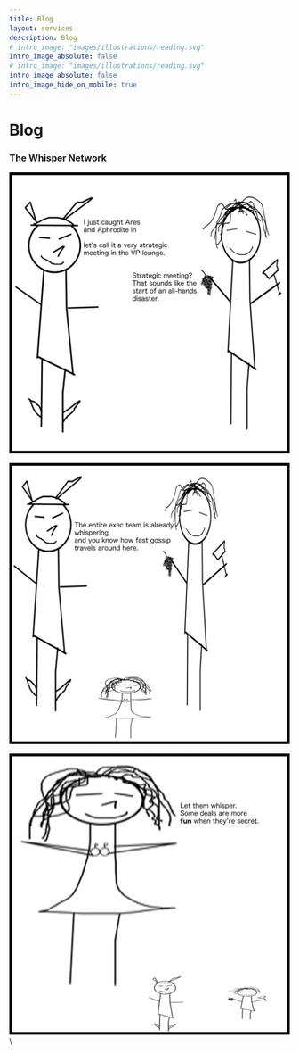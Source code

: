 ```yaml
---
title: Blog
layout: services
description: Blog
# intro_image: "images/illustrations/reading.svg"
intro_image_absolute: false
# intro_image: "images/illustrations/reading.svg"
intro_image_absolute: false
intro_image_hide_on_mobile: true
---
```


# Blog

### The Whisper Network
<span class = 'blog'>
<img class = 'comic' src='/assets/cartoon/027/027-01.jpg'> <br />

<img class = 'comic' src='/assets/cartoon/027/027-02.jpg'> <br />

<img class = 'comic' src='/assets/cartoon/027/27-03.jpg'> \
